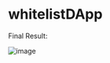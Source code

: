 # whitelistDApp


Final Result:

![image](https://user-images.githubusercontent.com/72980013/197527280-122e8677-c9f6-4c05-a2d7-b851bb9cfc88.png)
